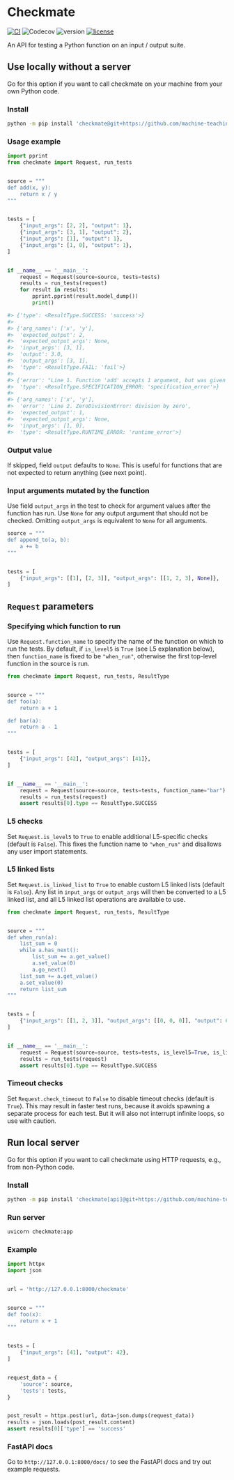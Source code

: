 # Checkmate

[![CI](https://github.com/machine-teaching-group/checkmate/actions/workflows/CI.yml/badge.svg)](https://github.com/machine-teaching-group/checkmate/actions/workflows/CI.yml)
![Codecov](https://img.shields.io/codecov/c/gh/machine-teaching-group/checkmate)
![version](https://img.shields.io/python/required-version-toml?tomlFilePath=https%3A%2F%2Fraw.githubusercontent.com%2Fmachine-teaching-group%2Fcheckmate%2Fmain%2Fpyproject.toml)
[![license](https://img.shields.io/github/license/machine-teaching-group/checkmate.svg)](https://github.com/machine-teaching-group/checkmate/blob/main/LICENSE)

An API for testing a Python function on an input / output suite.


## Use locally without a server
Go for this option if you want to call checkmate on your machine from your own Python code.

### Install
```bash
python -m pip install 'checkmate@git+https://github.com/machine-teaching-group/checkmate.git'
```

### Usage example
```python
import pprint
from checkmate import Request, run_tests


source = """
def add(x, y):
    return x / y
"""


tests = [
    {"input_args": [2, 2], "output": 1},
    {"input_args": [3, 1], "output": 2},
    {"input_args": [1], "output": 1},
    {"input_args": [1, 0], "output": 1},
]


if __name__ == '__main__':
    request = Request(source=source, tests=tests)
    results = run_tests(request)
    for result in results:
        pprint.pprint(result.model_dump())
        print()

#> {'type': <ResultType.SUCCESS: 'success'>}
#> 
#> {'arg_names': ['x', 'y'],
#>  'expected_output': 2,
#>  'expected_output_args': None,
#>  'input_args': [3, 1],
#>  'output': 3.0,
#>  'output_args': [3, 1],
#>  'type': <ResultType.FAIL: 'fail'>}
#> 
#> {'error': "Line 1. Function 'add' accepts 1 argument, but was given 2",
#>  'type': <ResultType.SPECIFICATION_ERROR: 'specification_error'>}
#> 
#> {'arg_names': ['x', 'y'],
#>  'error': 'Line 2. ZeroDivisionError: division by zero',
#>  'expected_output': 1,
#>  'expected_output_args': None,
#>  'input_args': [1, 0],
#>  'type': <ResultType.RUNTIME_ERROR: 'runtime_error'>}
```

### Output value
If skipped, field `output` defaults to `None`.
This is useful for functions that are not expected to return anything (see next point).

### Input arguments mutated by the function
Use field `output_args` in the test to check for argument values after the function has run.
Use `None` for any output argument that should not be checked.
Omitting `output_args` is equivalent to `None` for all arguments.
```python
source = """
def append_to(a, b):
    a += b
"""


tests = [
    {"input_args": [[1], [2, 3]], "output_args": [[1, 2, 3], None]},
]
```

## `Request` parameters

### Specifying which function to run
Use `Request.function_name` to specify the name of the function on which to run the tests.
By default, if `is_level5` is `True` (see L5 explanation below), then `function_name` is fixed to be `"when_run"`,
otherwise the first top-level function in the source is run.

```python
from checkmate import Request, run_tests, ResultType


source = """
def foo(a):
    return a + 1

def bar(a):
    return a - 1
"""


tests = [
    {"input_args": [42], "output_args": [41]},
]


if __name__ == '__main__':
    request = Request(source=source, tests=tests, function_name="bar")
    results = run_tests(request)
    assert results[0].type == ResultType.SUCCESS
```


### L5 checks
Set `Request.is_level5` to `True` to enable additional L5-specific checks (default is `False`).
This fixes the function name to `"when_run"` and disallows any user import statements.


### L5 linked lists
Set `Request.is_linked_list` to `True` to enable custom L5 linked lists (default is `False`).
Any list in `input_args` or `output_args` will then be converted to a L5 linked list,
and all L5 linked list operations are available to use.
```python
from checkmate import Request, run_tests, ResultType


source = """
def when_run(a):
    list_sum = 0
    while a.has_next():
        list_sum += a.get_value()
        a.set_value(0)
        a.go_next()
    list_sum += a.get_value()
    a.set_value(0)
    return list_sum
"""


tests = [
    {"input_args": [[1, 2, 3]], "output_args": [[0, 0, 0]], "output": 6},
]


if __name__ == '__main__':
    request = Request(source=source, tests=tests, is_level5=True, is_linked_list=True)
    results = run_tests(request)
    assert results[0].type == ResultType.SUCCESS
```


### Timeout checks
Set `Request.check_timeout` to `False` to disable timeout checks (default is `True`).
This may result in faster test runs, because it avoids spawning a separate process for each test.
But it will also not interrupt infinite loops, so use with caution.


## Run local server
Go for this option if you want to call checkmate using HTTP requests, e.g., from non-Python code.

### Install
```bash
python -m pip install 'checkmate[api]@git+https://github.com/machine-teaching-group/checkmate.git'
```

### Run server
```bash
uvicorn checkmate:app
```

### Example
```python
import httpx
import json


url = 'http://127.0.0.1:8000/checkmate'


source = """
def foo(x):
    return x + 1
"""


tests = [
    {"input_args": [41], "output": 42},
]


request_data = {
    'source': source,
    'tests': tests,
}


post_result = httpx.post(url, data=json.dumps(request_data))
results = json.loads(post_result.content)
assert results[0]['type'] == 'success'
```

### FastAPI docs
Go to `http://127.0.0.1:8000/docs/` to see the FastAPI docs and try out example requests.